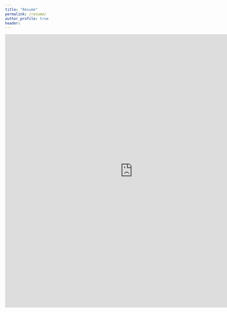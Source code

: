```yaml
--- 
title: "Résumé" 
permalink: /resume/ 
author_profile: true 
header:  
---
```

<embed src="https://opendatasurgeon.github.io/images/mihir_resume_2020_one_page.pdf" width= "840" height= "900" type="application/pdf"/>
